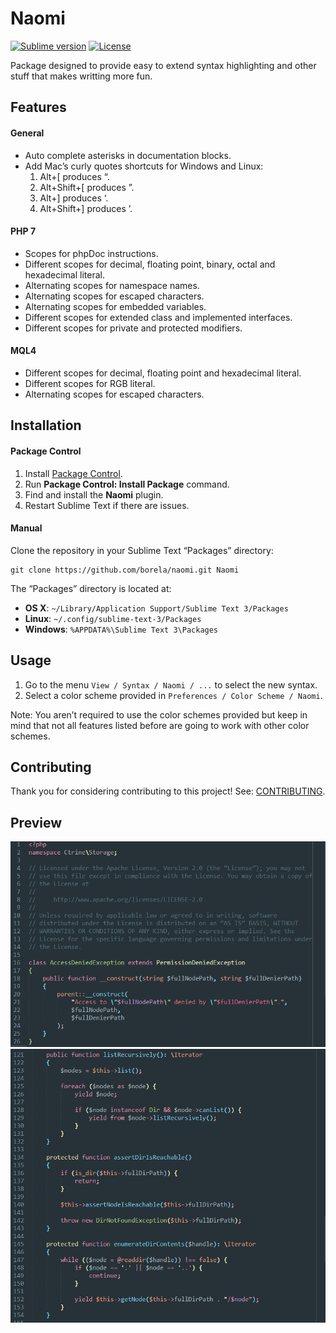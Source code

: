 # Naomi

[![Sublime version](https://img.shields.io/badge/ST3-3084-orange.svg?style=flat-square)][sublime]
[![License](http://img.shields.io/:license-apache-blue.svg?style=flat-square)](LICENSE.md)

Package designed to provide easy to extend syntax highlighting and other stuff
that makes writting more fun.

## Features

#### General

* Auto complete asterisks in documentation blocks.
* Add Mac’s curly quotes shortcuts for Windows and Linux:
    1. Alt+[ produces “.
    2. Alt+Shift+[ produces ”.
    3. Alt+] produces ‘.
    4. Alt+Shift+] produces ’.

#### PHP 7

* Scopes for phpDoc instructions.
* Different scopes for decimal, floating point, binary, octal and hexadecimal
literal.
* Alternating scopes for namespace names.
* Alternating scopes for escaped characters.
* Alternating scopes for embedded variables.
* Different scopes for extended class and implemented interfaces.
* Different scopes for private and protected modifiers.

#### MQL4

* Different scopes for decimal, floating point and hexadecimal literal.
* Different scopes for RGB literal.
* Alternating scopes for escaped characters.

## Installation

#### Package Control

1. Install [Package Control](https://packagecontrol.io/installation).
2. Run **Package Control: Install Package** command.
3. Find and install the **Naomi** plugin.
4. Restart Sublime Text if there are issues.

#### Manual

Clone the repository in your Sublime Text “Packages” directory:

    git clone https://github.com/borela/naomi.git Naomi

The “Packages” directory is located at:

* **OS X**: `~/Library/Application Support/Sublime Text 3/Packages`
* **Linux**: `~/.config/sublime-text-3/Packages`
* **Windows**: `%APPDATA%\Sublime Text 3\Packages`

## Usage

1. Go to the menu `View / Syntax / Naomi / ...` to select the new syntax.
2. Select a color scheme provided in `Preferences / Color Scheme / Naomi`.

Note: You aren’t required to use the color schemes provided but keep in mind
that not all features listed before are going to work with other color schemes.

## Contributing

Thank you for considering contributing to this project! See: [CONTRIBUTING](CONTRIBUTING.md).

## Preview

![Candyman PHP 7 preview 1](./preview/php7/candyman-1.png)
![Candyman PHP 7 preview 2](./preview/php7/candyman-2.png)

[sublime]: http://www.sublimetext.com/
